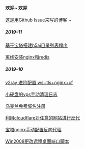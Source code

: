 #### 欢迎~ 欢迎

这是用Github Issue来写的博客 ~
##### 2019-11
[基于宝塔搭建h5ai目录列表程序](https://github.com/dalaolala/myblog/issues/7)<br><br>
[离线安装nginx和redis](https://github.com/dalaolala/myblog/issues/8)

##### 2019-10
[v2ray 进阶配置 ws+tls+nginx+cf](https://github.com/dalaolala/myblog/issues/1)<br><br>
[小硬盘的vps手动清理日志](https://github.com/dalaolala/myblog/issues/2)<br><br>
[乌克兰免费域名注册](https://github.com/dalaolala/myblog/issues/3)<br><br>
[利用cloudflare对任意的网站进行反代](https://github.com/dalaolala/myblog/issues/4)<br><br>
[宝塔nginx手动配置反向代理](https://github.com/dalaolala/myblog/issues/5)<br><br>
[Win2008更改远程桌面端口脚本](https://github.com/dalaolala/myblog/issues/6)




